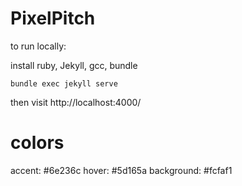 # PixelPitch

to run locally:

install ruby, Jekyll, gcc, bundle


```bundle exec jekyll serve```


then visit http://localhost:4000/


# colors
accent: #6e236c
hover: #5d165a
background: #fcfaf1